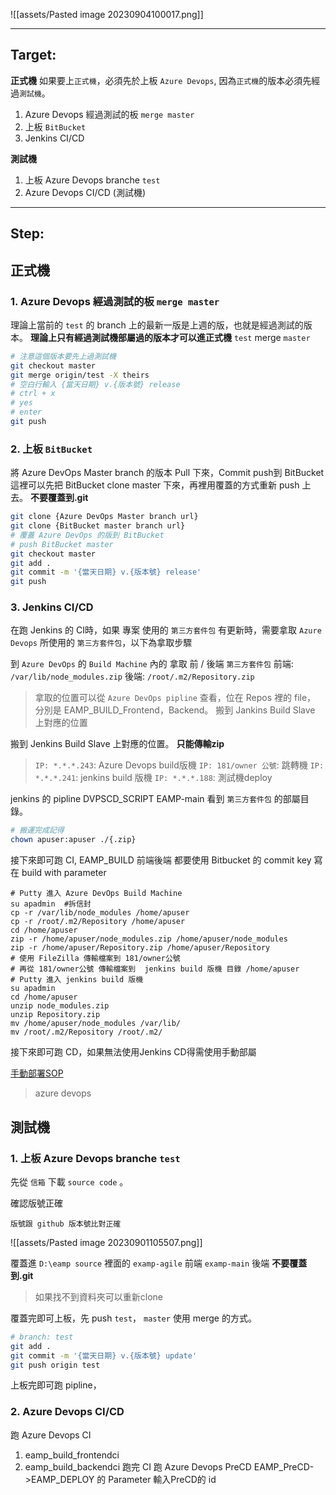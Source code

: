 ![[assets/Pasted image 20230904100017.png]]

---
## Target:

**正式機** 
如果要上`正式機`，必須先於上板 `Azure Devops`, 因為`正式機`的版本必須先經過`測試機`。
1.  Azure Devops 經過測試的板 `merge master`
2. 上板 `BitBucket`
3. Jenkins CI/CD

**測試機**
1. 上板 Azure Devops branche `test` 
2.  Azure Devops CI/CD  (測試機)



---
## Step:

## 正式機
### 1.  Azure Devops 經過測試的板 `merge master`
理論上當前的 `test` 的 branch 上的最新一版是上週的版，也就是經過測試的版本。
**理論上只有經過測試機部屬過的版本才可以進正式機**
`test` merge `master` 
```sh
# 注意這個版本要先上過測試機
git checkout master
git merge origin/test -X theirs
# 空白行輸入 {當天日期} v.{版本號} release
# ctrl + x
# yes
# enter
git push
```

### 2. 上板 `BitBucket`

將 Azure DevOps Master branch 的版本 Pull 下來，Commit push到 BitBucket
這裡可以先把 BitBucket clone master 下來，再裡用覆蓋的方式重新 push 上去。
**不要覆蓋到.git**
```sh
git clone {Azure DevOps Master branch url}
git clone {BitBucket master branch url}
# 覆蓋 Azure DevOps 的版到 BitBucket
# push BitBucket master
git checkout master
git add .
git commit -m '{當天日期} v.{版本號} release'
git push
```

### 3. Jenkins CI/CD

在跑 Jenkins 的 CI時，如果 專案 使用的 `第三方套件包` 有更新時，需要拿取 `Azure Devops` 所使用的 `第三方套件包`，以下為拿取步驟

到 `Azure DevOps` 的 `Build Machine` 內的
拿取  前 / 後端  `第三方套件包` 
前端:  `/var/lib/node_modules.zip`
後端:  `/root/.m2/Repository.zip`
> 拿取的位置可以從 `Azure DevOps pipline` 查看，位在 Repos 裡的 file，
> 分別是 EAMP_BUILD_Frontend，Backend。 搬到 Jankins Build Slave 上對應的位置

搬到 Jenkins Build Slave 上對應的位置。
**只能傳輸zip**

>`IP: *.*.*.243`: Azure Devops build版機
  `IP: 181/owner 公號`: 跳轉機
  `IP: *.*.*.241`: jenkins build 版機
>`IP: *.*.*.188`: 測試機deploy

jenkins 的 pipline DVPSCD_SCRIPT EAMP-main 看到  `第三方套件包`  的部屬目錄。
```sh
# 搬運完成記得
chown apuser:apuser ./{.zip}
```

接下來即可跑 CI, EAMP_BUILD
前端後端 都要使用 Bitbucket 的 commit key 寫在 build with parameter
```SOP
# Putty 進入 Azure DevOps Build Machine
su apadmin  #拆信封
cp -r /var/lib/node_modules /home/apuser
cp -r /root/.m2/Repository /home/apuser
cd /home/apuser
zip -r /home/apuser/node_modules.zip /home/apuser/node_modules
zip -r /home/apuser/Repository.zip /home/apuser/Repository
# 使用 FileZilla 傳輸檔案到 181/owner公號
# 再從 181/owner公號 傳輸檔案到  jenkins build 版機 目錄 /home/apuser
# Putty 進入 jenkins build 版機
su apadmin
cd /home/apuser
unzip node_modules.zip
unzip Repository.zip 
mv /home/apuser/node_modules /var/lib/
mv /root/.m2/Repository /root/.m2/
```

接下來即可跑 CD，如果無法使用Jenkins CD得需使用手動部屬

[手動部署SOP](http://10.250.75.136/projects/zhong-guo-xin-tuo-eamp-kai-fa-an/wiki/zheng-shi-qu-shang-ban-zhou-qi)
> azure devops
> 

## 測試機
### 1.  上板 Azure Devops branche `test` 

先從 `信箱` 下載 `source code` 。

確認版號正確
```
版號跟 github 版本號比對正確
```
![[assets/Pasted image 20230901105507.png]]

覆蓋進 `D:\eamp source` 裡面的
`examp-agile` 前端
`examp-main`  後端
**不要覆蓋到.git**

> 如果找不到資料夾可以重新clone

覆蓋完即可上板，先 push `test`， `master` 使用 merge 的方式。
```sh
# branch: test
git add .
git commit -m '{當天日期} v.{版本號} update'
git push origin test
```

上板完即可跑 pipline，

###  2.  Azure Devops CI/CD
跑 Azure Devops CI
1. eamp_build_frontendci
2. eamp_build_backendci
跑完 CI 跑  Azure Devops PreCD
EAMP_PreCD->EAMP_DEPLOY 的 Parameter 輸入PreCD的 id







